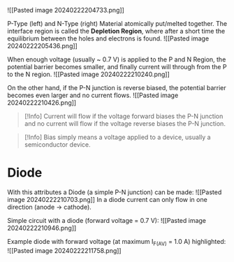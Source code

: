 ![[Pasted image 20240222204733.png]]

P-Type (left) and N-Type (right) Material atomically put/melted together.
The interface region is called the **Depletion Region**, where after a short time the equilibrium between the holes and electrons is found.
![[Pasted image 20240222205436.png]]

When enough voltage (usually ~ 0.7 V) is applied to the P and N Region, the potential barrier becomes smaller, and finally current will through from the P to the N region.
![[Pasted image 20240222210240.png]]

On the other hand, if the P-N junction is reverse biased, the potential barrier becomes even larger and no current flows.
![[Pasted image 20240222210426.png]]

>[!Info]
>Current will flow if the voltage forward biases the P-N junction and no current will flow if the voltage reverse biases the P-N junction.

>[!Info]
>Bias simply means a voltage applied to a device, usually a semiconductor device.

# Diode

With this attributes a Diode (a simple P-N junction) can be made:
![[Pasted image 20240222210703.png]]
In a diode current can only flow in one direction (anode -> cathode).

Simple circuit with a diode (forward voltage = 0.7 V):
![[Pasted image 20240222210946.png]]

Example diode with forward voltage (at maximum I<sub>F(AV)</sub> = 1.0 A) highlighted:
![[Pasted image 20240222211758.png]]

